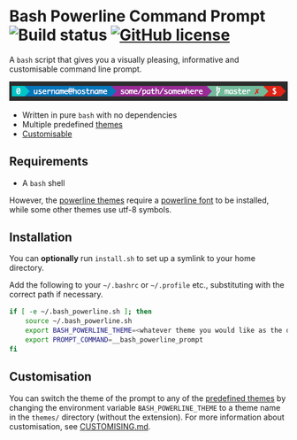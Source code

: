 # Bash Powerline Command Prompt ![Build status](https://travis-ci.org/MisanthropicBit/bash_powerline.svg?branch=master) [![GitHub license](https://img.shields.io/badge/license-MIT-blue.svg)](https://raw.githubusercontent.com/MisanthropicBit/bash_powerline/master/LICENSE)

A `bash` script that gives you a visually pleasing, informative and customisable command line prompt.

![The default prompt](/screenshots/default_prompt.png)

* Written in pure `bash` with no dependencies
* Multiple predefined [themes](/themes.md)
* [Customisable](/CUSTOMISING.md)

## Requirements

* A `bash` shell

However, the [powerline themes](/themes.md#power-line-style-prompts) require a [powerline
font](https://github.com/powerline/fonts) to be installed, while some other themes use utf-8
symbols.

<!--* At least `bash` v?.-->
<!--* A terminal capable of displaying utf-8-->
<!--* A patched [powerline font](https://github.com/powerline/fonts) set up with your terminal-->

## Installation

You can **optionally** run `install.sh` to set up a symlink to your home directory.

Add the following to your `~/.bashrc` or `~/.profile` etc., substituting with the correct
path if necessary.

```bash
if [ -e ~/.bash_powerline.sh ]; then
    source ~/.bash_powerline.sh
    export BASH_POWERLINE_THEME=<whatever theme you would like as the default> # Optional
    export PROMPT_COMMAND=__bash_powerline_prompt
fi
```

## Customisation

You can switch the theme of the prompt to any of the [predefined
themes](/themes.md) by changing the environment variable `BASH_POWERLINE_THEME`
to a theme name in the `themes/` directory (without the extension). For more
information about customisation, see [CUSTOMISING.md](/CUSTOMISING.md).
